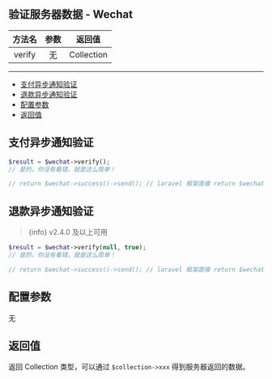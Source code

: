 ## 验证服务器数据 - Wechat

| 方法名 | 参数 | 返回值 |
| :---: | :---: | :---: |
| verify | 无 | Collection |

---

- [支付异步通知验证](#支付异步通知验证)
- [退款异步通知验证](#退款异步通知验证)
- [配置参数](#配置参数)
- [返回值](#返回值)

<a name="支付异步通知验证"></a>

## 支付异步通知验证

```PHP
$result = $wechat->verify();
// 是的，你没有看错，就是这么简单！

// return $wechat->success()->send(); // laravel 框架直接 return $wechat->success();
```

<a name="退款异步通知验证"></a>

## 退款异步通知验证

> {info} v2.4.0 及以上可用

```PHP
$result = $wechat->verify(null, true);
// 是的，你没有看错，就是这么简单！

// return $wechat->success()->send(); // laravel 框架直接 return $wechat->success();
```

<a name="配置参数"></a>

## 配置参数

无

<a name="返回值"></a>

## 返回值

返回 Collection 类型，可以通过 `$collection->xxx` 得到服务器返回的数据。
